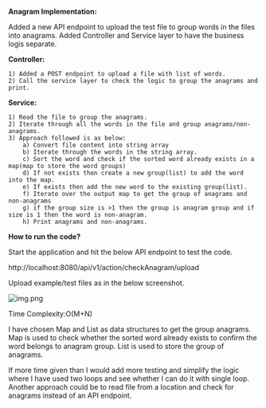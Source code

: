 **Anagram Implementation:**

Added a new API endpoint to upload the test file to group words in the files into anagrams. Added Controller and Service layer to have the business logis separate.

**Controller:**

    1) Added a POST endpoint to upload a file with list of words.
    2) Call the service layer to check the logic to group the anagrams and print.
**Service:**

    1) Read the file to group the anagrams.
    2) Iterate through all the words in the file and group anagrams/non-anagrams.
    3) Approach followed is as below:
        a) Convert file content into string array
        b) Iterate through the words in the string array.
        c) Sort the word and check if the sorted word already exists in a map(map to store the word groups)
        d) If not exists then create a new group(list) to add the word into the map.
        e) If exists then add the new word to the existing group(list).
        f) Iterate over the output map to get the group of anagrams and non-anagrams
        g) if the group size is >1 then the group is anagram group and if size is 1 then the word is non-anagram.
        h) Print anagrams and non-anagrams.

        


**How to run the code?**

Start the application and hit the below API endpoint to test the code.

http://localhost:8080/api/v1/action/checkAnagram/upload

Upload example/test files as in the below screenshot.

![img.png](img.png)

Time Complexity:O(M+N)

I have chosen Map and List as data structures to get the group anagrams.
Map is used to check whether the sorted word already exists to confirm the word belongs to anagram group.
List is used to store the group of anagrams.

If more time given than I would add more testing and simplify the logic where I have used two loops and see whether I can do it with single loop.
Another approach could be to read file from a location and check for anagrams instead of an API endpoint.


